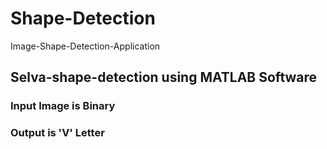 # Shape-Detection
Image-Shape-Detection-Application 

## Selva-shape-detection using MATLAB Software

### Input Image is Binary 
### Output is 'V' Letter
